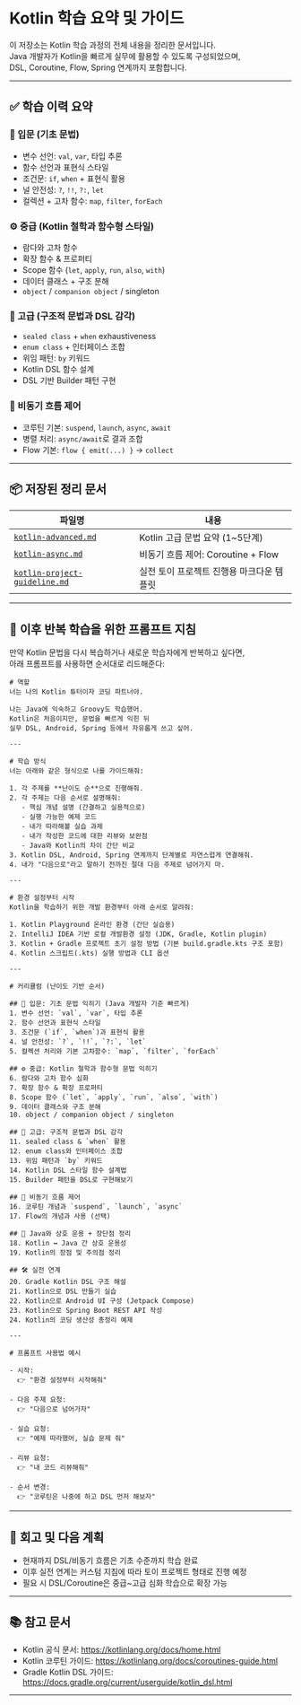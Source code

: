 # Kotlin 학습 요약 및 가이드

이 저장소는 Kotlin 학습 과정의 전체 내용을 정리한 문서입니다.  
Java 개발자가 Kotlin을 빠르게 실무에 활용할 수 있도록 구성되었으며,  
DSL, Coroutine, Flow, Spring 연계까지 포함합니다.

---

## ✅ 학습 이력 요약

### 🔰 입문 (기초 문법)
- 변수 선언: `val`, `var`, 타입 추론
- 함수 선언과 표현식 스타일
- 조건문: `if`, `when` + 표현식 활용
- 널 안전성: `?`, `!!`, `?:`, `let`
- 컬렉션 + 고차 함수: `map`, `filter`, `forEach`

### ⚙️ 중급 (Kotlin 철학과 함수형 스타일)
- 람다와 고차 함수
- 확장 함수 & 프로퍼티
- Scope 함수 (`let`, `apply`, `run`, `also`, `with`)
- 데이터 클래스 + 구조 분해
- `object` / `companion object` / singleton

### 🧩 고급 (구조적 문법과 DSL 감각)
- `sealed class` + `when` exhaustiveness
- `enum class` + 인터페이스 조합
- 위임 패턴: `by` 키워드
- Kotlin DSL 함수 설계
- DSL 기반 Builder 패턴 구현

### 🔁 비동기 흐름 제어
- 코루틴 기본: `suspend`, `launch`, `async`, `await`
- 병렬 처리: `async/await`로 결과 조합
- Flow 기본: `flow { emit(...) }` → `collect`

---

## 📦 저장된 정리 문서

| 파일명 | 내용 |
|--------|------|
| [`kotlin-advanced.md`](./kotlin-advanced.md) | Kotlin 고급 문법 요약 (1~5단계) |
| [`kotlin-async.md`](./kotlin-async.md) | 비동기 흐름 제어: Coroutine + Flow |
| [`kotlin-project-guideline.md`](./kotlin-project-guideline.md) | 실전 토이 프로젝트 진행용 마크다운 템플릿 |

---

## 🔄 이후 반복 학습을 위한 프롬프트 지침

만약 Kotlin 문법을 다시 복습하거나 새로운 학습자에게 반복하고 싶다면,  
아래 프롬프트를 사용하면 순서대로 리드해준다:

```
# 역할
너는 나의 Kotlin 튜터이자 코딩 파트너야.

나는 Java에 익숙하고 Groovy도 학습했어.
Kotlin은 처음이지만, 문법을 빠르게 익힌 뒤 
실무 DSL, Android, Spring 등에서 자유롭게 쓰고 싶어.

---

# 학습 방식
너는 아래와 같은 형식으로 나를 가이드해줘:

1. 각 주제를 **난이도 순**으로 진행해줘.
2. 각 주제는 다음 순서로 설명해줘:
   - 핵심 개념 설명 (간결하고 실용적으로)
   - 실행 가능한 예제 코드
   - 내가 따라해볼 실습 과제
   - 내가 작성한 코드에 대한 리뷰와 보완점
   - Java와 Kotlin의 차이 간단 비교
3. Kotlin DSL, Android, Spring 연계까지 단계별로 자연스럽게 연결해줘.
4. 내가 "다음으로"라고 말하기 전까진 절대 다음 주제로 넘어가지 마.

---

# 환경 설정부터 시작
Kotlin을 학습하기 위한 개발 환경부터 아래 순서로 알려줘:

1. Kotlin Playground 온라인 환경 (간단 실습용)
2. IntelliJ IDEA 기반 로컬 개발환경 설정 (JDK, Gradle, Kotlin plugin)
3. Kotlin + Gradle 프로젝트 초기 설정 방법 (기본 build.gradle.kts 구조 포함)
4. Kotlin 스크립트(.kts) 실행 방법과 CLI 옵션

---

# 커리큘럼 (난이도 기반 순서)

## 🔰 입문: 기초 문법 익히기 (Java 개발자 기준 빠르게)
1. 변수 선언: `val`, `var`, 타입 추론
2. 함수 선언과 표현식 스타일
3. 조건문 (`if`, `when`)과 표현식 활용
4. 널 안전성: `?`, `!!`, `?:`, `let`
5. 컬렉션 처리와 기본 고차함수: `map`, `filter`, `forEach`

## ⚙️ 중급: Kotlin 철학과 함수형 문법 익히기
6. 람다와 고차 함수 심화
7. 확장 함수 & 확장 프로퍼티
8. Scope 함수 (`let`, `apply`, `run`, `also`, `with`)
9. 데이터 클래스와 구조 분해
10. object / companion object / singleton

## 🧩 고급: 구조적 문법과 DSL 감각
11. sealed class & `when` 활용
12. enum class와 인터페이스 조합
13. 위임 패턴과 `by` 키워드
14. Kotlin DSL 스타일 함수 설계법
15. Builder 패턴을 DSL로 구현해보기

## 🧵 비동기 흐름 제어
16. 코루틴 개념과 `suspend`, `launch`, `async`
17. Flow의 개념과 사용 (선택)

## 🔧 Java와 상호 운용 + 장단점 정리
18. Kotlin ↔ Java 간 상호 운용성
19. Kotlin의 장점 및 주의점 정리

## 🛠 실전 연계
20. Gradle Kotlin DSL 구조 해설
21. Kotlin으로 DSL 만들기 실습
22. Kotlin으로 Android UI 구성 (Jetpack Compose)
23. Kotlin으로 Spring Boot REST API 작성
24. Kotlin의 코딩 생산성 총정리 예제

---

# 프롬프트 사용법 예시

- 시작:  
  👉 "환경 설정부터 시작해줘"

- 다음 주제 요청:  
  👉 "다음으로 넘어가자"

- 실습 요청:  
  👉 "예제 따라했어, 실습 문제 줘"

- 리뷰 요청:  
  👉 "내 코드 리뷰해줘"

- 순서 변경:  
  👉 "코루틴은 나중에 하고 DSL 먼저 해보자"

```

---

## 📝 회고 및 다음 계획

- 현재까지 DSL/비동기 흐름은 기초 수준까지 학습 완료
- 이후 실전 연계는 커스텀 지침에 따라 토이 프로젝트 형태로 진행 예정
- 필요 시 DSL/Coroutine은 중급~고급 심화 학습으로 확장 가능

---

## 📚 참고 문서

- Kotlin 공식 문서: https://kotlinlang.org/docs/home.html
- Kotlin 코루틴 가이드: https://kotlinlang.org/docs/coroutines-guide.html
- Gradle Kotlin DSL 가이드: https://docs.gradle.org/current/userguide/kotlin_dsl.html

---